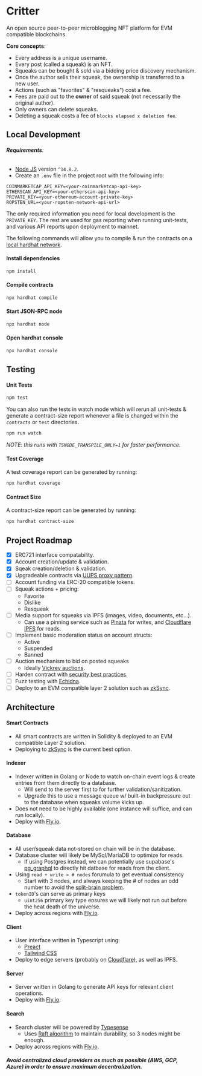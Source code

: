 # Critter

An open source peer-to-peer microblogging NFT platform for EVM compatible blockchains.

**Core concepts**:

- Every address is a unique username.
- Every post (called a squeak) is an NFT.
- Squeaks can be bought & sold via a bidding price discovery mechanism.
- Once the author sells their squeak, the ownership is transferred to a new user.
- Actions (such as "favorites" & "resqueaks") cost a fee.
- Fees are paid out to the **owner** of said squeak (not necessarily the original author).
- Only owners can delete squeaks.
- Deleting a squeak costs a fee of `blocks elapsed x deletion fee`.

## Local Development

###### **Requirements**:

- [Node JS](https://nodejs.org) version `^14.8.2`.
- Create an `.env` file in the project root with the following info:

```
COINMARKETCAP_API_KEY=<your-coinmarketcap-api-key>
ETHERSCAN_API_KEY=<your-etherscan-api-key>
PRIVATE_KEY=<your-ethereum-account-private-key>
ROPSTEN_URL=<your-ropsten-network-api-url>
```

The only required information you need for local development is the `PRIVATE_KEY`. The rest are used for gas reporting when running unit-tests, and various API reports upon deployment to mainnet.

The following commands will allow you to compile & run the contracts on a [local hardhat network](https://hardhat.org).

#### Install dependencies

```bash
npm install
```

#### Compile contracts

```bash
npx hardhat compile
```

#### Start JSON-RPC node

```bash
npx hardhat node
```

#### Open hardhat console

```bash
npx hardhat console
```

## Testing

#### Unit Tests

```bash
npm test
```

You can also run the tests in watch mode which will rerun all unit-tests & generate a contract-size report whenever a file is changed within the `contracts` or `test` directories.

```bash
npm run watch
```

_*NOTE: this runs with `TSNODE_TRANSPILE_ONLY=1` for faster performance.*_

#### Test Coverage

A test coverage report can be generated by running:

```bash
npx hardhat coverage
```

#### Contract Size

A contract-size report can be generated by running:

```bash
npx hardhat contract-size
```

## Project Roadmap

- [x] ERC721 interface compatability.
- [x] Account creation/update & validation.
- [x] Sqeak creation/deletion & validation.
- [x] Upgradeable contracts via [UUPS proxy pattern](https://docs.openzeppelin.com/contracts/4.x/api/proxy#UUPSUpgradeable).
- [ ] Account funding via ERC-20 compatible tokens.
- [ ] Squeak actions + pricing:
  - Favorite
  - Dislike
  - Resqueak
- [ ] Media support for squeaks via IPFS (images, video, documents, etc&hellip;).
  - Can use a pinning service such as [Pinata](https://www.pinata.cloud/) for writes, and [Cloudflare IPFS](https://cloudflare-ipfs.com/ipns/ipfs.io/) for reads.
- [ ] Implement basic moderation status on account structs:
  - Active
  - Suspended
  - Banned
- [ ] Auction mechanism to bid on posted squeaks
  - Ideally [Vickrey auctions](https://github.com/JoWxW/Vickrey-Auction/blob/master/contracts/VickreyAuction.sol).
- [ ] Harden contract with [security best practices](https://consensys.net/blog/developers/solidity-best-practices-for-smart-contract-security/).
- [ ] Fuzz testing with [Echidna](https://github.com/crytic/echidna).
- [ ] Deploy to an EVM compatible layer 2 solution such as [zkSync](https://portal.zksync.io/).

## Architecture

#### Smart Contracts

- All smart contracts are written in Solidity & deployed to an EVM compatible Layer 2 solution.
- Deploying to [zkSync](https://portal.zksync.io/) is the current best option.

#### Indexer

- Indexer written in Golang or Node to watch on-chain event logs & create entries from them directly to a database.
  - Will send to the server first to for further validation/sanitization.
  - Upgrade this to use a message queue w/ built-in backpressure out to the database when squeaks volume kicks up.
- Does not need to be highly available (one instance will suffice, and can run locally).
- Deploy with [Fly.io](https://fly.io/).

#### Database

- All user/squeak data not-stored on chain will be in the database.
- Database cluster will likely be MySql/MariaDB to optimize for reads.
  - If using Postgres instead, we can potentially use supabase's [pg_graphql](https://github.com/supabase/pg_graphql) to directly hit datbase for reads from the client.
- Using `read + write > # nodes` forumula to get eventual consistency
  - Start with 3 nodes, and always keeping the # of nodes an odd number to avoid the [split-brain problem](https://www.45drives.com/community/articles/what-is-split-brain/).
- `tokenID`'s can serve as primary keys
  - `uint256` primary key type ensures we will likely not run out before the heat death of the universe.
- Deploy across regions with [Fly.io](https://fly.io/).

#### Client

- User interface written in Typescript using:
  - [Preact](https://preactjs.com/)
  - [Tailwind CSS](https://tailwindcss.com/)
- Deploy to edge servers (probably on [Cloudflare](https://cloudflare.com)), as well as IPFS.

#### Server

- Server written in Golang to generate API keys for relevant client operations.
- Deploy with [Fly.io](https://fly.io/).

#### Search

- Search cluster will be powered by [Typesense](https://typesense.org)
  - Uses [Raft algorithm](https://raft.github.io/) to maintain durability, so 3 nodes might be enough.
- Deploy across regions with [Fly.io](https://fly.io/).

##### Avoid centralized cloud providers as much as possible (AWS, GCP, Azure) in order to ensure maximum decentralization.
